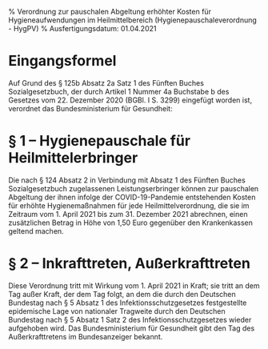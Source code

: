 % Verordnung zur pauschalen Abgeltung erhöhter Kosten für Hygieneaufwendungen im Heilmittelbereich  (Hygienepauschaleverordnung - HygPV)
% Ausfertigungsdatum: 01.04.2021
 
# Eingangsformel

Auf Grund des § 125b Absatz 2a Satz 1 des Fünften Buches Sozialgesetzbuch, der durch Artikel 1 Nummer 4a Buchstabe b des Gesetzes vom 22. Dezember 2020 (BGBl. I S. 3299) eingefügt worden ist, verordnet das Bundesministerium für Gesundheit:

# § 1 – Hygienepauschale für Heilmittelerbringer

Die nach § 124 Absatz 2 in Verbindung mit Absatz 1 des Fünften Buches Sozialgesetzbuch zugelassenen Leistungserbringer können zur pauschalen Abgeltung der ihnen infolge der COVID-19-Pandemie entstehenden Kosten für erhöhte Hygienemaßnahmen für jede Heilmittelverordnung, die sie im Zeitraum vom 1. April 2021 bis zum 31. Dezember 2021 abrechnen, einen zusätzlichen Betrag in Höhe von 1,50 Euro gegenüber den Krankenkassen geltend machen.

# § 2 – Inkrafttreten, Außerkrafttreten

Diese Verordnung tritt mit Wirkung vom 1. April 2021 in Kraft; sie tritt an dem Tag außer Kraft, der dem Tag folgt, an dem die durch den Deutschen Bundestag nach § 5 Absatz 1 des Infektionsschutzgesetzes festgestellte epidemische Lage von nationaler Tragweite durch den Deutschen Bundestag nach § 5 Absatz 1 Satz 2 des Infektionsschutzgesetzes wieder aufgehoben wird. Das Bundesministerium für Gesundheit gibt den Tag des Außerkrafttretens im Bundesanzeiger bekannt.
